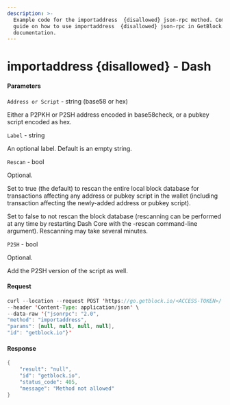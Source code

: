 ```yaml
---
description: >-
  Example code for the importaddress  {disallowed} json-rpc method. Сomplete
  guide on how to use importaddress  {disallowed} json-rpc in GetBlock.io Web3
  documentation.
---
```


# importaddress {disallowed} - Dash

#### Parameters

`Address or Script` - string (base58 or hex)

Either a P2PKH or P2SH address encoded in base58check, or a pubkey script encoded as hex.

`Label` - string

An optional label. Default is an empty string.

`Rescan` - bool

Optional.

Set to true (the default) to rescan the entire local block database for transactions affecting any address or pubkey script in the wallet (including transaction affecting the newly-added address or pubkey script).

Set to false to not rescan the block database (rescanning can be performed at any time by restarting Dash Core with the -rescan command-line argument). Rescanning may take several minutes.

`P2SH` - bool

Optional.

Add the P2SH version of the script as well.

#### Request

```java
curl --location --request POST 'https://go.getblock.io/<ACCESS-TOKEN>/' \
--header 'Content-Type: application/json' \ 
--data-raw '{"jsonrpc": "2.0",
"method": "importaddress",
"params": [null, null, null, null],
"id": "getblock.io"}'
```

#### Response

```java
{
    "result": "null",
    "id": "getblock.io",
    "status_code": 405,
    "message": "Method not allowed"
}
```
